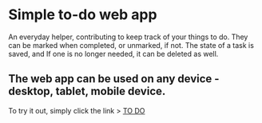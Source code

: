 # Simple to-do web app  

An everyday helper, contributing to keep track of your things to do. They can be marked when completed, or unmarked, if not. The state of a task is saved, and If one is no longer needed, it can be deleted as well.  

## The web app can be used on any device - desktop, tablet, mobile device.  

To try it out, simply click the link > [TO DO](https://dmtfvn.github.io/to-do/)
